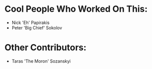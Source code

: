 # Cool People Who Worked On This:
* Nick 'Eh' Papirakis
* Peter 'Big Chief' Sokolov

# Other Contributors:
* Taras 'The Moron' Sozanskyi
